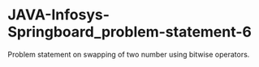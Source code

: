 # JAVA-Infosys-Springboard_problem-statement-6
Problem statement on swapping of two number using bitwise operators.
